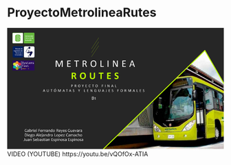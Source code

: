 # ProyectoMetrolineaRutes

<img src="./banner.png" />
 VIDEO (YOUTUBE)
 https://youtu.be/vQOfOx-ATIA
